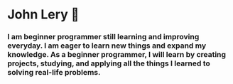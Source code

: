 # John Lery :ghost:

### I am beginner programmer still learning and improving everyday. I am eager to learn new things and expand my knowledge. As a beginner programmer, I will learn by creating projects, studying, and applying all the things I learned to solving real-life problems.
